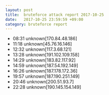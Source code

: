```yaml
---
layout: post
title:  bruteforce attack report 2017-10-25
date:   2017-10-25 23:59:59 +09:00
category: bruteforce report
---
```


* 08:31 unknown[170.84.48.186]
* 11:18 unknown[45.76.16.146]
* 12:32 unknown[117.3.68.121]
* 13:28 unknown[191.102.109.158]
* 14:29 unknown[183.82.117.92]
* 14:59 unknown[187.54.192.149]
* 16:26 unknown[187.178.172.36]
* 19:57 unknown[187.190.251.149]
* 20:46 unknown[200.51.93.7]
* 22:28 unknown[190.145.154.149]
